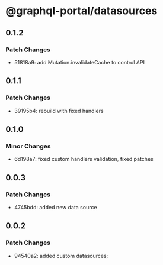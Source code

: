 # @graphql-portal/datasources

## 0.1.2

### Patch Changes

- 51818a9: add Mutation.invalidateCache to control API

## 0.1.1

### Patch Changes

- 39195b4: rebuild with fixed handlers

## 0.1.0

### Minor Changes

- 6d198a7: fixed custom handlers validation, fixed patches

## 0.0.3

### Patch Changes

- 4745bdd: added new data source

## 0.0.2

### Patch Changes

- 94540a2: added custom datasources;
